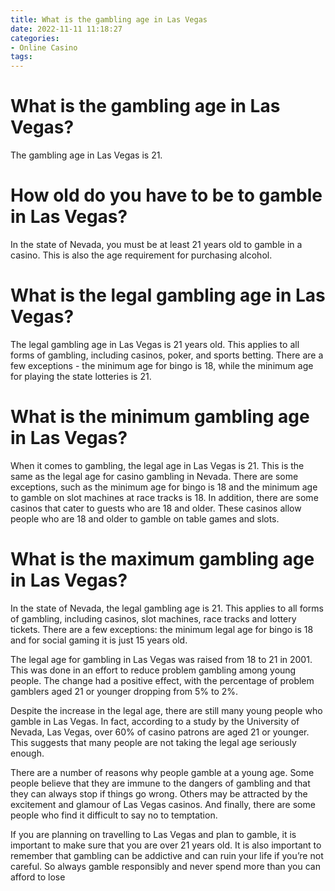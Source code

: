 ```yaml
---
title: What is the gambling age in Las Vegas
date: 2022-11-11 11:18:27
categories:
- Online Casino
tags:
---
```



#  What is the gambling age in Las Vegas?

The gambling age in Las Vegas is 21.

#  How old do you have to be to gamble in Las Vegas?

In the state of Nevada, you must be at least 21 years old to gamble in a casino. This is also the age requirement for purchasing alcohol.

#  What is the legal gambling age in Las Vegas?

The legal gambling age in Las Vegas is 21 years old. This applies to all forms of gambling, including casinos, poker, and sports betting. There are a few exceptions - the minimum age for bingo is 18, while the minimum age for playing the state lotteries is 21.

#  What is the minimum gambling age in Las Vegas?

When it comes to gambling, the legal age in Las Vegas is 21. This is the same as the legal age for casino gambling in Nevada. There are some exceptions, such as the minimum age for bingo is 18 and the minimum age to gamble on slot machines at race tracks is 18. In addition, there are some casinos that cater to guests who are 18 and older. These casinos allow people who are 18 and older to gamble on table games and slots.

#  What is the maximum gambling age in Las Vegas?

In the state of Nevada, the legal gambling age is 21. This applies to all forms of gambling, including casinos, slot machines, race tracks and lottery tickets. There are a few exceptions: the minimum legal age for bingo is 18 and for social gaming it is just 15 years old.

The legal age for gambling in Las Vegas was raised from 18 to 21 in 2001. This was done in an effort to reduce problem gambling among young people. The change had a positive effect, with the percentage of problem gamblers aged 21 or younger dropping from 5% to 2%.

Despite the increase in the legal age, there are still many young people who gamble in Las Vegas. In fact, according to a study by the University of Nevada, Las Vegas, over 60% of casino patrons are aged 21 or younger. This suggests that many people are not taking the legal age seriously enough.

There are a number of reasons why people gamble at a young age. Some people believe that they are immune to the dangers of gambling and that they can always stop if things go wrong. Others may be attracted by the excitement and glamour of Las Vegas casinos. And finally, there are some people who find it difficult to say no to temptation.

If you are planning on travelling to Las Vegas and plan to gamble, it is important to make sure that you are over 21 years old. It is also important to remember that gambling can be addictive and can ruin your life if you’re not careful. So always gamble responsibly and never spend more than you can afford to lose